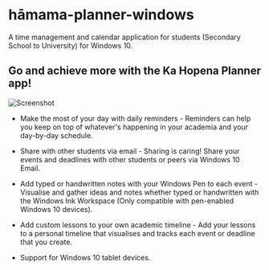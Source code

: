 # hāmama-planner-windows

A time management and calendar application for students (Secondary School to University) for Windows 10.

## Go and achieve more with the Ka Hopena Planner app!

![Screenshot]()


* Make the most of your day with daily reminders - Reminders can help you keep on top of whatever's happening in your academia and your day-by-day schedule.


* Share with other students via email - Sharing is caring! Share your events and deadlines with other students or peers via Windows 10 Email.


* Add typed or handwritten notes with your Windows Pen to each event - Visualise and gather ideas and notes whether typed or handwritten with the Windows Ink Workspace (Only compatible with pen-enabled Windows 10 devices).


* Add custom lessons to your own academic timeline - Add your lessons to a personal timeline that visualises and tracks each event or deadline that you create.


* Support for Windows 10 tablet devices.
